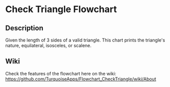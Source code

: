 # Check Triangle Flowchart

## Description
Given the length of 3 sides of a valid triangle. This chart prints the triangle's nature, equilateral, isosceles, or scalene.

## Wiki
Check the features of the flowchart here on the wiki: https://github.com/TurquoiseApps/Flowchart_CheckTriangle/wiki/About
